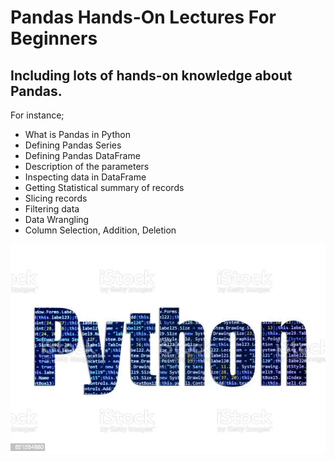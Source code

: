 # Pandas Hands-On Lectures For Beginners
## Including lots of hands-on knowledge about Pandas.
For instance;
* What is Pandas in Python
* Defining Pandas Series
* Defining Pandas DataFrame
* Description of the parameters
* Inspecting data in DataFrame
* Getting Statistical summary of records
* Slicing records
* Filtering data
* Data Wrangling
* Column Selection, Addition, Deletion



![functions](https://github.com/ozgekaral/Python-Hands-On-Lectures-Beginner/blob/main/----.webp)



